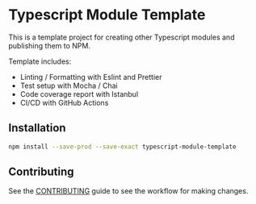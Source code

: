 # Typescript Module Template

This is a template project for creating other Typescript modules and publishing
them to NPM.

Template includes:

- Linting / Formatting with Eslint and Prettier
- Test setup with Mocha / Chai
- Code coverage report with Istanbul
- CI/CD with GitHub Actions


## Installation

```sh
npm install --save-prod --save-exact typescript-module-template
```


## Contributing

See the [CONTRIBUTING](./CONTRIBUTING.md) guide to see the workflow for making
changes.
